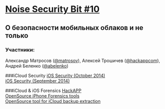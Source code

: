 [Noise Security Bit #10](http://noisebit.podster.fm/10)
=====
## О безопасности мобильных облаков и не только


### Участники:
Александр Матросов ([@matrosov](http://twitter.com/matrosov)),
Алексей Трошичев ([@hackappcom](http://twitter.com/hackappcom)),
Андрей Беленко ([@abelenko](http://twitter.com/abelenko))


###iCloud Security
[iOS Security (October 2014)](https://www.apple.com/privacy/docs/iOS_Security_Guide_Oct_2014.pdf)  
[iOS Security (September 2014)](https://www.apple.com/privacy/docs/iOS_Security_Guide_Sept_2014.pdf)  

###iCloud & iOS Forensics
[HackAPP](https://hackapp.com/freedash)  
[OpenSource iPhone Forensics tools](https://code.google.com/p/iphone-dataprotection/)  
[OpenSource tool for iCloud backup extraction](https://github.com/hackappcom/iloot)
